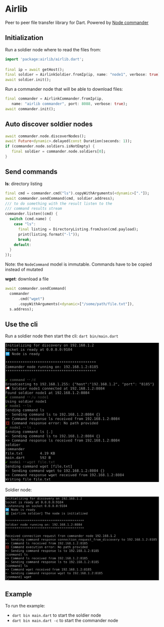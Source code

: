 # Airlib

Peer to peer file transfer library for Dart. Powered by [Node commander](https://github.com/synw/nodecommander)

## Initialization

Run a soldier node where to read the files from:

   ```dart
   import 'package:airlib/airlib.dart';

   final ip = await getHost();
   final soldier = AirlinkSoldier.fromIp(ip, name: "node1", verbose: true);
   await soldier.init();
   ```

Run a commander node that will be able to download files:

   ```dart
   final commander = AirlinkCommander.fromIp(ip,
      name: "airlib commander", port: 8088, verbose: true);
   await commander.init();
   ```

## Auto discover soldier nodes

   ```dart
   await commander.node.discoverNodes();
   await Future<dynamic>.delayed(const Duration(seconds: 1));
   if (commander.node.soldiers.isNotEmpty) {
      final soldier = commander.node.soldiers[0];
   }
   ```

## Send commands

**ls**: directory listing

   ```dart
   final cmd = commander.cmd("ls").copyWithArguments(<dynamic>["."]);
   await commander.sendCommand(cmd, soldier.address);
   /// to do something with the result listen to the 
   /// command results stream
   commander.listen((cmd) {
     switch (cmd.name) {
       case "ls":
         final listing = DirectoryListing.fromJson(cmd.payload);
         print(listing.format("-l"));
         break;
       default:
     }
   });
   ```

Note: the `NodeCommand` model is immutable. Commands have to be copied instead of mutated

**wget**: download a file

   ```dart
   await commander.sendCommand(
     commander
         .cmd("wget")
         .copyWithArguments(<dynamic>["/some/path/file.txt"]),
     s.address);
   ```

## Use the cli

Run a soldier node then start the cli: `dart bin/main.dart`

![Screenshot](img/cli.png)

Soldier node:

![Screenshot](img/soldier.png)

## Example

To run the example:

- `dart bin main.dart` to start the soldier node
- `dart bin main.dart -c` to start the commander node

